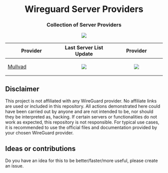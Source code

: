 <h1 align="center">Wireguard Server Providers</h1>
<h3 align="center">Collection of Server Providers</h3>

<p align="center">
<a href="#">
<img src="https://img.shields.io/github/last-commit/homelab-toolchain/wireguard-server-providers/main?style=for-the-badge"/>
</a>
</p>

<div align="center">
<table style="width:100%; table-layout:fixed;">
  <thead>
    <tr>
      <th style="width:33%;">Provider</th>
      <th style="width:33%;">Last Server List Update</th>
      <th style="width:33%;">Provider</th>
    </tr>
  </thead>
  <tbody>
    <tr>
      <td>
        <a href="/server-providers/mullvad">Mullvad</a>
      </td>
      <td>
        <p align="center"><a href="#" onclick="return false;"><img src="https://img.shields.io/github/last-commit/homelab-toolchain/wireguard-server-providers/main?path=server-providers%2Fmullvad&style=for-the-badge&label=%20"/></a></p>
      </td>
      <td>
        <p align="center"><a href="#" onclick="return false;"><img src="https://img.shields.io/website?url=https%3A%2F%2Fmullvad.net%2Fen%2Fservers&style=for-the-badge&label=%20"/></a></p>
      </td>
    </tr>
  </tbody>
</table>
</div>

## Disclaimer

This project is not affiliated with any WireGuard provider. No affiliate links are used or included in this repository.
All actions demonstrated here could have been carried out by anyone and are not intended to be, nor should they be interpreted as, hacking.
If certain servers or functionalities do not work as expected, this repository is not responsible.
For typical use cases, it is recommended to use the official files and documentation provided by your chosen WireGuard provider.

## Ideas or contributions

Do you have an idea for this to be better/faster/more useful, please create an issue.
